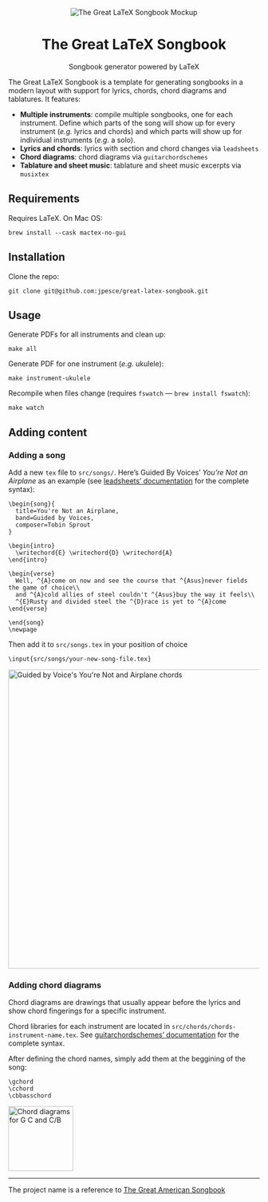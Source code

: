 <p align="center">
  <a href="#">
    
  </a>
  <p align="center">
   <img src="https://user-images.githubusercontent.com/1228352/165809316-b4199537-bd0a-4225-929f-d1ff540c3b9f.jpg" alt="The Great LaTeX Songbook Mockup">
  </p>
  <h1 align="center"><b>The Great LaTeX Songbook</b></h1>
  <p align="center">
   Songbook generator powered by LaTeX
  </p>
</p>

The Great LaTeX Songbook is a template for generating songbooks in a modern layout with support for lyrics, chords, chord diagrams and tablatures. It features:
* **Multiple instruments**: compile multiple songbooks, one for each instrument. Define which parts of the song will show up for every instrument (_e.g._ lyrics and chords) and which parts will show up for individual instruments (_e.g._ a solo).
* **Lyrics and chords**: lyrics with section and chord changes via `leadsheets`
* **Chord diagrams**: chord diagrams via `guitarchordschemes`
* **Tablature and sheet music**: tablature and sheet music excerpts via `musixtex`

## Requirements
Requires LaTeX. On Mac OS:
```
brew install --cask mactex-no-gui
```
## Installation
Clone the repo:
```
git clone git@github.com:jpesce/great-latex-songbook.git
```
## Usage
Generate PDFs for all instruments and clean up:
```
make all
```
Generate PDF for one instrument (_e.g._ ukulele):
```
make instrument-ukulele
```
Recompile when files change (requires `fswatch` — `brew install fswatch`):
```
make watch
```
## Adding content
### Adding a song
Add a new `tex` file to `src/songs/`. Here’s Guided By Voices’ _You’re Not an Airplane_ as an example (see [leadsheets’ documentation](https://ctan.math.washington.edu/tex-archive/macros/latex/contrib/leadsheets/leadsheets_en.pdf) for the complete syntax):
```
\begin{song}{
  title=You're Not an Airplane,
  band=Guided by Voices,
  composer=Tobin Sprout
}

\begin{intro}
  \writechord{E} \writechord{D} \writechord{A}
\end{intro}

\begin{verse}
  Well, ^{A}come on now and see the course that ^{Asus}never fields the game of choice\\
  and ^{A}cold allies of steel couldn't ^{Asus}buy the way it feels\\
  ^{E}Rusty and divided steel the ^{D}race is yet to ^{A}come
\end{verse}

\end{song}
\newpage
```
Then add it to `src/songs.tex` in your position of choice
```
\input{src/songs/your-new-song-file.tex}
```
<img width="600" alt="Guided by Voice's You're Not and Airplane chords" src="https://user-images.githubusercontent.com/1228352/171166993-42e591df-f8c2-4b97-8316-19167dc22f5f.png">

### Adding chord diagrams
Chord diagrams are drawings that usually appear before the lyrics and show chord fingerings for a specific instrument.

Chord libraries for each instrument are located in `src/chords/chords-instrument-name.tex`. See [guitarchordschemes’ documentation](http://mirrors.ctan.org/macros/latex/contrib/guitarchordschemes/guitarchordschemes_en.pdf) for the complete syntax.

After defining the chord names, simply add them at the beggining of the song:
```
\gchord
\cchord
\cbbasschord
```

<img width="130" alt="Chord diagrams for G C and C/B" src="https://user-images.githubusercontent.com/1228352/171168367-41b7313e-af6b-4c6a-b453-2e83394fcd6f.png">

---
The project name is a reference to [The Great American Songbook](https://en.wikipedia.org/wiki/Great_American_Songbook)
